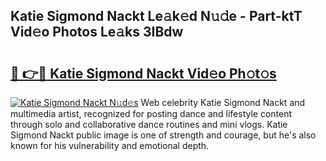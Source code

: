 ## Katie Sigmond Nackt Le𝚊k𝚎d N𝚞𝚍e - Part-ktT Vid𝚎o Photos Le𝚊ks 3IBdw

# <h2><a href="http://fb4vtmg.evod.top/?m=Katie+Sigmond+Nackt">🔗 👉🔴 Katie Sigmond Nackt Vid𝚎o Ph𝚘t𝚘s</a></h2>

[![Katie Sigmond Nackt N𝚞d𝚎s](https://i.imgur.com/8V9OHl7.gif)](http://fb4vtmg.evod.top/?m=Katie+Sigmond+Nackt)
Web celebrity Katie Sigmond Nackt and multimedia artist, recognized for posting dance and lifestyle content through solo and collaborative dance routines and mini vlogs. Katie Sigmond Nackt public image is one of strength and courage, but he's also known for his vulnerability and emotional depth. 
